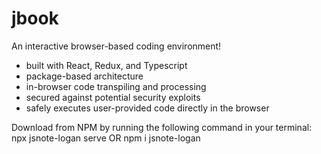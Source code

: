 # jbook

An interactive browser-based coding environment!
- built with React, Redux, and Typescript
- package-based architecture 
- in-browser code transpiling and processing
- secured against potential security exploits
- safely executes user-provided code directly in the browser


Download from NPM by running the following command in your terminal:
npx jsnote-logan serve
OR
npm i jsnote-logan

